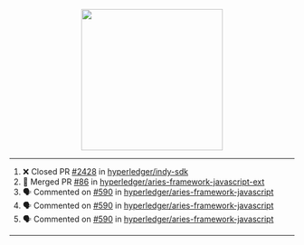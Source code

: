 <p align="center">
<img src="https://user-images.githubusercontent.com/61358536/126118557-75ac74a7-4655-4289-9a8d-e536322b7423.png" height="250" width="250"/>
</p>

---

<!--START_SECTION:activity-->
1. ❌ Closed PR [#2428](https://github.com/hyperledger/indy-sdk/pull/2428) in [hyperledger/indy-sdk](https://github.com/hyperledger/indy-sdk)
2. 🎉 Merged PR [#86](https://github.com/hyperledger/aries-framework-javascript-ext/pull/86) in [hyperledger/aries-framework-javascript-ext](https://github.com/hyperledger/aries-framework-javascript-ext)
3. 🗣 Commented on [#590](https://github.com/hyperledger/aries-framework-javascript/issues/590) in [hyperledger/aries-framework-javascript](https://github.com/hyperledger/aries-framework-javascript)
4. 🗣 Commented on [#590](https://github.com/hyperledger/aries-framework-javascript/issues/590) in [hyperledger/aries-framework-javascript](https://github.com/hyperledger/aries-framework-javascript)
5. 🗣 Commented on [#590](https://github.com/hyperledger/aries-framework-javascript/issues/590) in [hyperledger/aries-framework-javascript](https://github.com/hyperledger/aries-framework-javascript)
<!--END_SECTION:activity-->

---
